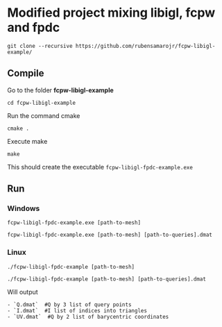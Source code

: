 # Modified project mixing libigl, fcpw and fpdc

    git clone --recursive https://github.com/rubensamarojr/fcpw-libigl-example/

## Compile

Go to the folder **fcpw-libigl-example**

    cd fcpw-libigl-example

Run the command cmake

    cmake .

Execute make

    make

This should create the executable `fcpw-libigl-fpdc-example.exe`

## Run

### Windows
    fcpw-libigl-fpdc-example.exe [path-to-mesh] 

    fcpw-libigl-fpdc-example.exe [path-to-mesh] [path-to-queries].dmat

### Linux
    ./fcpw-libigl-fpdc-example [path-to-mesh] 

    ./fcpw-libigl-fpdc-example [path-to-mesh] [path-to-queries].dmat

Will output 

    - `Q.dmat`  #Q by 3 list of query points
    - `I.dmat`  #I list of indices into triangles
    - `UV.dmat`  #Q by 2 list of barycentric coordinates

